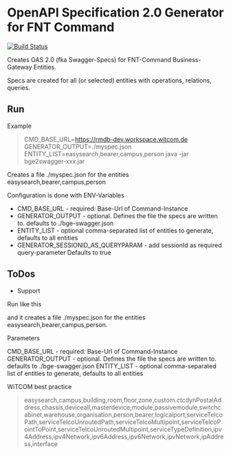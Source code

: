 # OpenAPI Specification 2.0 Generator for FNT Command

[![Build Status](https://drone-gh-01.witcom.services/api/badges/witcom-gmbh/command-bge2swagger/status.svg?ref=refs/heads/main)](https://drone-gh-01.witcom.services/witcom-gmbh/command-bge2swagger)

Creates OAS 2.0 (fka Swagger-Specs) for FNT-Command Business-Gateway Entities.

Specs are created for all (or selected) entities with operations, relations, queries.

## Run

Example 

> CMD_BASE_URL=https://rmdb-dev.workspace.witcom.de GENERATOR_OUTPUT=./myspec.json ENTITY_LIST=easysearch,bearer,campus,person java -jar bge2swagger-xxx.jar

Creates a file ./myspec.json for the entities easysearch,bearer,campus,person

Configuration is done with ENV-Variables

* CMD_BASE_URL - required: Base-Url of Command-Instance 
* GENERATOR_OUTPUT - optional. Defines the file the specs are written to. defaults to ./bge-swagger.json
* ENTITY_LIST - optional comma-separated list of entities to generate, defaults to all entities
* GENERATOR_SESSIONID_AS_QUERYPARAM - add sessionId as required query-parameter Defaults to true
## ToDos

* Support 

Run like this


and it creates a file ./myspec.json for the entities easysearch,bearer,campus,person.

Parameters

CMD_BASE_URL - required: Base-Url of Command-Instance 
GENERATOR_OUTPUT - optional. Defines the file the specs are written to. defaults to ./bge-swagger.json
ENTITY_LIST - optional comma-separated list of entities to generate, defaults to all entities

WiTCOM best practice

> easysearch,campus,building,room,floor,zone,custom.ctcdynPostalAddress,chassis,deviceall,masterdevice,module,passivemodule,switchcabinet,warehouse,organisation,person,bearer,logicalport,serviceTelcoPath,serviceTelcoUnroutedPath,serviceTelcoMultipoint,serviceTelcoPointToPoint,serviceTelcoUnroutedMultipoint,serviceTypeDefinition,ipv4Address,ipv4Network,ipv6Address,ipv6Network,ipvNetwork,ipAddress,interface
		
